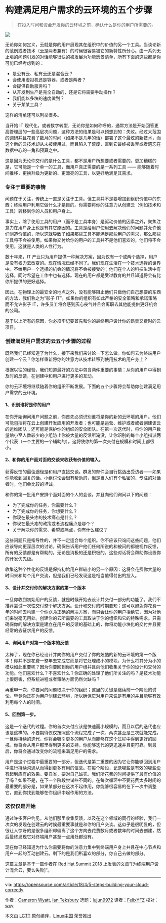 构建满足用户需求的云环境的五个步骤
======
> 在投入时间和资金开发你的云环境之前，确认什么是你的用户所需要的。

![](https://opensource.com/sites/default/files/styles/image-full-size/public/lead-images/rh_003601_05_mech_osyearbook2016_cloud_cc.png?itok=XSV7yR9e)

无论你如何定义，云就是你的用户展现其在组织中的价值的另一个工具。当谈论新的范例或者技术（云是两者兼有）的时候很容易被它的新特性所分心。由一系列无止境的问题引发的对话能够很快的被发展为功能愿景清单，所有下面的这些都是你可能已经考虑到的：

  * 是公有云、私有云还是混合云？
  * 会使用虚拟机还是容器，或者是两者？
  * 会提供自助服务吗？
  * 从开发到生产是完全自动的，还是它将需要手动操作？
  * 我们能以多块的速度做到？
  * 关于某某工具？

这样的清单还可以列举很多。

当开始 IT 现代化，或者数字转型，无论你是如何称呼的，通常方法是开始回答更高管理层的一些高层次问题，这种方法的结果是可以预想到的：失败。经过大范围的调研并且花费了数月的时间（如果不是几年的话）部署了这个最炫的新技术，而这个新的云技术却从未被使用过，而且陷入了荒废，直到它最终被丢弃或者遗忘在数据中心的一角和预算之中。

这是因为无论你交付的是什么工具，都不是用户所想要或者需要的。更加糟糕的是，它可能是一个单一的工具，而用户真正需要的是一系列工具 —— 能够随着时间推移，更换升级为更新的、更漂亮的工具，以更好地满足其需求。

### 专注于重要的事情

问题在于关注，传统上一直是关注于工具。但工具并不是要增加到组织价值中的东西；终端用户利用它做什么才是目的。你需要将你的注意力从创建云（例如技术和工具）转移到你的人员和用户身上。

事实上，除了使用工具的用户（而不是工具本身）是驱动价值的因素之外，聚焦注意力在用户身上也是有其它原因的。工具是给用户使用去解决他们的问题并允许他们创造价值的，所以这就导致了如果那些工具不能满足那些用户的需求，那么那些工具将不会被使用。如果你交付给你的用户的工具并不是他们喜欢的，他们将不会使用，这就是人类的人性行为。

数十年来，IT 产业只为用户提供一种解决方案，因为仅有一个或两个选择，用户是没有权力去改变的。现在情况已经不同了。我们现在生活在一个技术选择的世界中。不给用户一个选择的机会的情况将不会被接受的；他们在个人的科技生活中有选择，同时希望在工作中也有选择。现在的用户都是受过教育的并且知道将会有比你所提供的更好选择。

因此，在物理上的最安全的地点之外，没有能够阻止他们只做他们自己想要的东西的方法，我们称之为“影子 IT”。如果你的组织有如此严格的安全策略和承诺策略而不允许影子 IT，许多员工将会感到灰心丧气并且会离职去其他能提供更好机会的公司。

基于以上所有的原因，你必须牢记要首先和你的最终用户设计你的昂贵又费时的云项目。

### 创建满足用户需求的云五个步骤的过程

既然我们已经知道了为什么，接下来我们来讨论一下怎么做。你如何去为终端用户创建一个云？你怎样重新将你的注意力从技术转移到使用技术的用户身上？

根据以往的经验，我们知道最好的方法中包含两件重要的事情：从你的用户中得到及时的反馈，在创建中和用户进行更多的互动。

你的云环境将继续随着你的组织不断发展。下面的五个步骤将会帮助你创建满足用户需求的云环境。

#### 1、识别谁将是你的用户

在你开始询问用户问题之前，你首先必须识别谁将是你的新的云环境的用户。他们可能包括将在云上创建开发应用的开发者；也可能是运营、维护或者或者创建该云的运维团队；还可能是保护你的组织的安全团队。在第一次迭代时，将你的用户数量缩小至人数较少的小组防止你被大量的反馈所淹没，让你识别的每个小组指派两个代表（一个主要的一个辅助的）。这将使你的第一次交付在规模和时间上都很小。

#### 2、和你的用户面对面的交谈来收获有价值的输入。

获得反馈的最佳途径是和用户直接交谈。群发的邮件会自行挑选出受访者——如果你能收到回复的话。小组讨论会很有帮助的，但是当人们有个私密的、专注的对话者时，他们会比较的坦诚。

和你的第一批用户安排个面对面的个人的会谈，并且向他们询问以下的问题：
  
  * 为了完成你的任务，你需要什么？
  * 为了完成你的任务，你想要什么？
  * 你现在最头疼的技术痛点是什么？
  * 你现在最头疼的政策或者流程痛点是哪个？
  * 关于解决你的需求、希望或痛点，你有什么建议？

这些问题只是指导性的，并不一定适合每个组织。你不应该只询问这些问题，他们应该导向更深层次的讨论。确保告诉用户他们任何所说的和被问的都被视作反馈，所有的反馈都是有帮助的，无论是消极的还是积极的。这些对话将会帮助你设置你的开发优先级。

收集这种个性化的反馈是保持初始用户群较小的另一个原因：这将会花费你大量的时间来和每个用户交流，但是我们已经发现这是相当值得付出的投入。

#### 3、设计并交付你的解决方案的第一个版本

一旦你收到初始用户的反馈，就是时候开始去设计并交付一部分的功能了。我们不推荐尝试一次性交付整个解决方案。设计和交付的时期要短；这可以避免你花费一年的时间去构建一个你*认为*正确的解决方案，而只会让你的用户拒绝它，因为对他们来说毫无用处。创建你的云所需要的工具取决于你的组织和它的特殊需求。只需确保你的解决方案是建立在用户的反馈的基础上的，你将功能小块化的交付并且要经常的去征求用户的反馈。

#### 4、询问用户对第一个版本的反馈

太棒了，现在你已经设计并向你的用户交付了你的炫酷的新的云环境的第一个版本！你并不是花费一整年去完成它而是将它处理成小的模块。为什么将其分为小的模块如此重要呢？因为你要回到你的用户组并且向他们收集关于你的设计和交付的功能。他们喜欢什么？不喜欢什么？你正确的处理了他们所关注的吗？是技术功能上很厉害，但系统进程或者策略方面仍然欠缺吗？

再重申一次，你要问的问题取决于你的组织；这里的关键是继续前一个阶段的讨论。毕竟你正在为用户创建云环境，所以确保它对用户来说是有用的并且能够有效利用每个人的时间。

#### 5、回到第一步。

这是一个迭代的过程。你的首次交付应该是快速而小规模的，而且以后的迭代也应该是这样的。不要期待仅仅按照这个流程完成了一次、两次甚至是三次就能完成。一旦你持续的迭代，你将会吸引更多的用户从而能够在这个过程中得到更好的回报。你将会从用户那里得到更多的支持。你能够迭代的更迅速并且更可靠。到最后，你将会通过改变你的流程来满足用户的需求。

用户是这个过程中最重要的一部分，但迭代是第二重要的因为它让你能够回到用户中进行持续沟通从而得到更多有用的信息。在每个阶段，记录哪些是有效的哪些没有起到应有的效果。要自省，要对自己诚实。我们所花费的时间提供了最有价值的了吗？如果不是，在下一个阶段尝试些不同的。在每次循环中不要花费太多时间的最重要的部分是，如果某部分在这次不起作用，你能够很容易的在下一次中调整它，直到你找到能够在你组织中起作用的方法。

### 这仅仅是开始

通过许多客户约见，从他们那里收集反馈，以及在这个领域的同行的经验，我们一次次的发现在创建云的时候最重要事就是和你的用户交谈。这似乎是很明显的，但很让人惊讶的是很多组织却偏离了这个方向去花费数月或者数年的时间去创建，然后最终发现它对终端用户甚至一点用处都没有。

现在你已经知道为什么你需要将你的注意力集中到终端用户身上并且在中心节点和用户一起的互动创建云。剩下的是我们所喜欢的部分，你自己去做的部分。

这篇文章是基于一篇作者在 [Red Hat Summit 2018][3] 上发表的文章“[为终端用户设计混合云，要么失败]”。


--------------------------------------------------------------------------------

via: https://opensource.com/article/18/4/5-steps-building-your-cloud-correctly

作者：[Cameron Wyatt][a], [Ian Teksbury][1]
选题：[lujun9972](https://github.com/lujun9972)
译者：[FelixYFZ](https://github.com/FelixYFZ)
校对：[wxy](https://github.com/wxy)

本文由 [LCTT](https://github.com/LCTT/TranslateProject) 原创编译，[Linux中国](https://linux.cn/) 荣誉推出

[a]:https://opensource.com/users/cameronmwyatt
[1]:https://opensource.com/users/itewk
[2]:https://agenda.summit.redhat.com/SessionDetail.aspx?id=154225
[3]:https://www.redhat.com/en/summit/2018
